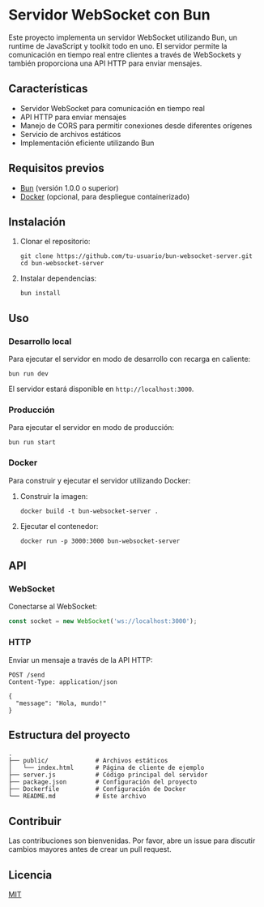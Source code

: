 # Servidor WebSocket con Bun

Este proyecto implementa un servidor WebSocket utilizando Bun, un runtime de JavaScript y toolkit todo en uno. El servidor permite la comunicación en tiempo real entre clientes a través de WebSockets y también proporciona una API HTTP para enviar mensajes.

## Características

- Servidor WebSocket para comunicación en tiempo real
- API HTTP para enviar mensajes
- Manejo de CORS para permitir conexiones desde diferentes orígenes
- Servicio de archivos estáticos
- Implementación eficiente utilizando Bun

## Requisitos previos

- [Bun](https://bun.sh/) (versión 1.0.0 o superior)
- [Docker](https://www.docker.com/) (opcional, para despliegue containerizado)

## Instalación

1. Clonar el repositorio:
   ```
   git clone https://github.com/tu-usuario/bun-websocket-server.git
   cd bun-websocket-server
   ```

2. Instalar dependencias:
   ```
   bun install
   ```

## Uso

### Desarrollo local

Para ejecutar el servidor en modo de desarrollo con recarga en caliente:

```
bun run dev
```

El servidor estará disponible en `http://localhost:3000`.

### Producción

Para ejecutar el servidor en modo de producción:

```
bun run start
```

### Docker

Para construir y ejecutar el servidor utilizando Docker:

1. Construir la imagen:
   ```
   docker build -t bun-websocket-server .
   ```

2. Ejecutar el contenedor:
   ```
   docker run -p 3000:3000 bun-websocket-server
   ```

## API

### WebSocket

Conectarse al WebSocket:

```javascript
const socket = new WebSocket('ws://localhost:3000');
```

### HTTP

Enviar un mensaje a través de la API HTTP:

```
POST /send
Content-Type: application/json

{
  "message": "Hola, mundo!"
}
```

## Estructura del proyecto

```
.
├── public/             # Archivos estáticos
│   └── index.html      # Página de cliente de ejemplo
├── server.js           # Código principal del servidor
├── package.json        # Configuración del proyecto
├── Dockerfile          # Configuración de Docker
└── README.md           # Este archivo
```

## Contribuir

Las contribuciones son bienvenidas. Por favor, abre un issue para discutir cambios mayores antes de crear un pull request.

## Licencia

[MIT](https://choosealicense.com/licenses/mit/)